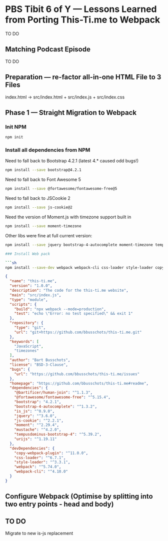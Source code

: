 # PBS Tibit 6 of Y — Lessons Learned from Porting This-Ti.me to Webpack

TO DO

## Matching Podcast Episode

TO DO

## Preparation — re-factor all-in-one HTML File to 3 Files

index.html → src/index.html + src/index.js + src/index.css

## Phase 1 — Straight Migration to Webpack

### Init NPM
```sh
npm init
```

### Install all dependencies from NPM

Need to fall back to Bootstrap 4.2.1 (latest 4.* caused odd bugs!)

```sh
npm install --save bootstrap@4.2.1
```

Need to fall back to Font Awesome 5

```sh
npm install --save @fortawesome/fontawesome-free@5
```

Need to fall back to JSCookie 2

```sh
npm install --save js-cookie@2
```

Need the version of Moment.js with timezone support built in

```sh
npm install --save moment-timezone
```

Other libs were fine at full current version:

```sh
npm install --save jquery bootstrap-4-autocomplete moment-timezone tempusdominus-bootstrap-4 urijs mustache is_js @bartificer/human-join

### Install Web pack

```sh
npm install --save-dev webpack webpack-cli css-loader style-loader copy-webpack-plugin
```

```json
{
  "name": "this-ti.me",
  "version": "1.0.0",
  "description": "The code for the this-ti.me website",
  "main": "src/index.js",
  "type": "module",
  "scripts": {
    "build": "npx webpack --mode=production",
    "test": "echo \"Error: no test specified\" && exit 1"
  },
  "repository": {
    "type": "git",
    "url": "git+https://github.com/bbusschots/this-ti.me.git"
  },
  "keywords": [
    "JavaScript",
    "timezones"
  ],
  "author": "Bart Busschots",
  "license": "BSD-3-Clause",
  "bugs": {
    "url": "https://github.com/bbusschots/this-ti.me/issues"
  },
  "homepage": "https://github.com/bbusschots/this-ti.me#readme",
  "dependencies": {
    "@bartificer/human-join": "^1.1.3",
    "@fortawesome/fontawesome-free": "^5.15.4",
    "bootstrap": "4.2.1",
    "bootstrap-4-autocomplete": "^1.3.2",
    "is_js": "^0.9.0",
    "jquery": "^3.6.0",
    "js-cookie": "^2.2.1",
    "moment": "^2.29.4",
    "mustache": "^4.2.0",
    "tempusdominus-bootstrap-4": "^5.39.2",
    "urijs": "^1.19.11"
  },
  "devDependencies": {
    "copy-webpack-plugin": "^11.0.0",
    "css-loader": "^6.7.1",
    "style-loader": "^3.3.1",
    "webpack": "^5.74.0",
    "webpack-cli": "^4.10.0"
  }
}
```

## Configure Webpack (Optimise by splitting into two entry points - head and body)




## TO DO

Migrate to new is-js replacement

